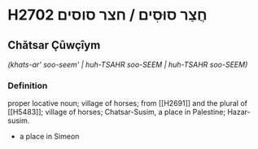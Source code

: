 # H2702 חֲצַר סוּסִים / חצר סוסים

## Chătsar Çûwçîym

_(khats-ar' soo-seem' | huh-TSAHR soo-SEEM | huh-TSAHR soo-SEEM)_

### Definition

proper locative noun; village of horses; from [[H2691]] and the plural of [[H5483]]; village of horses; Chatsar-Susim, a place in Palestine; Hazar-susim.

- a place in Simeon
